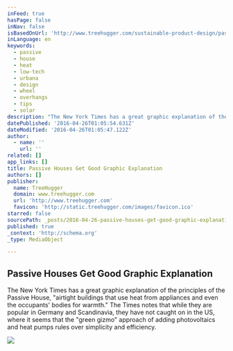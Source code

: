 ```yaml
---
inFeed: true
hasPage: false
inNav: false
isBasedOnUrl: 'http://www.treehugger.com/sustainable-product-design/passive-houses-get-good-graphic-explanation.html'
inLanguage: en
keywords:
  - passive
  - house
  - heat
  - low-tech
  - urbana
  - design
  - wheel
  - overhangs
  - tips
  - solar
description: "The New York Times has a great graphic explanation of the principles of the Passive House, \"airtight buildings that use heat from appliances and even the occupants' bodies for warmth.\" The Times notes that while they are popular in Germany and Scandinavia, they have not caught on in the US, where it seems that the \"green gizmo\" approach of adding photovoltaics and heat pumps rules over simplicity and efficiency."
datePublished: '2016-04-26T01:05:54.631Z'
dateModified: '2016-04-26T01:05:47.122Z'
author:
  - name: ''
    url: ''
related: []
app_links: []
title: Passive Houses Get Good Graphic Explanation
authors: []
publisher:
  name: TreeHugger
  domain: www.treehugger.com
  url: 'http://www.treehugger.com'
  favicon: 'http://static.treehugger.com/images/favicon.ico'
starred: false
sourcePath: _posts/2016-04-26-passive-houses-get-good-graphic-explanation.md
published: true
_context: 'http://schema.org'
_type: MediaObject

---
```

<article style=""><h1>Passive Houses Get Good Graphic Explanation</h1><p>The New York Times has a great graphic explanation of the principles of the Passive House, "airtight buildings that use heat from appliances and even the occupants' bodies for warmth." The Times notes that while they are popular in Germany and Scandinavia, they have not caught on in the US, where it seems that the "green gizmo" approach of adding photovoltaics and heat pumps rules over simplicity and efficiency.</p><img src="https://s3-us-west-2.amazonaws.com/the-grid-img/p/39bf7cb8c4365a5552def999b544129d84a19195.jpg" /></article>